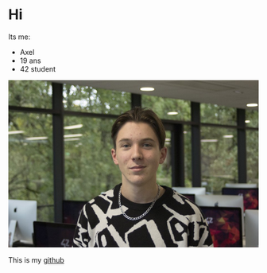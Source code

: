 # Hi 
Its me:
* Axel
* 19 ans
* 42 student

![](./assets/README/agerbaud.jpg)

This is my [github](https://github.com/qxxel)